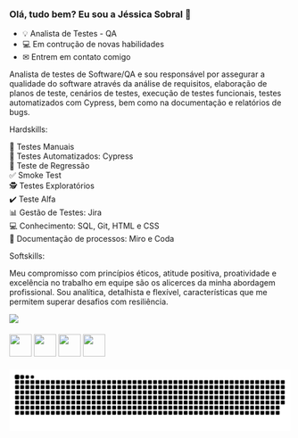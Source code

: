 ### Olá, tudo bem? Eu sou a Jéssica Sobral 👋

- 💡 Analista de Testes - QA
- 💻 Em contrução de novas habilidades
- ✉ Entrem em contato comigo

 Analista de testes de Software/QA e sou responsável por assegurar a qualidade do software através da análise de requisitos, elaboração de planos de teste, cenários de testes, execução de testes funcionais, testes automatizados com Cypress, bem como na documentação e relatórios de bugs.

Hardskills: 

 🧪 Testes Manuais
 <br>
 🤖 Testes Automatizados: Cypress 
 <br>
 🔄 Teste de Regressão
 <br>
 ✅  Smoke Test
 <br>
 🕵️ Testes Exploratórios
 <br>
 ✔️ Teste Alfa
 <br>
 📊 Gestão de Testes: Jira
 <br>
 💻 Conhecimento: SQL, Git, HTML e CSS
 <br>
 📄 Documentação de processos: Miro e Coda

Softskills: 

Meu compromisso com princípios éticos, atitude positiva, proatividade e excelência no trabalho em equipe são os alicerces da minha abordagem profissional. Sou analítica, detalhista e flexível, características que me permitem superar desafios com resiliência.


 <div>
  <a href="https://www.linkedin.com/in/jessicasobral/" target="_blank"><img src="https://img.shields.io/badge/-LinkedIn-%230077B5?style=for-the-badge&logo=linkedin&logoColor=white" target="_blank"></a>   
</a>

  <div style="display: inline_bock"><br>
  
  <img align="center" height="40" width="40" src="https://www.svgrepo.com/show/373542/cypress.svg" />
  
   <img align="center" height="40" width="40" src="https://cdn.jsdelivr.net/gh/devicons/devicon/icons/html5/html5-original.svg" />
   <img align="center" height="40" width="40" src="https://cdn.jsdelivr.net/gh/devicons/devicon/icons/css3/css3-original.svg" />
   <img img align="center" height="40" width="40" src="https://cdn.jsdelivr.net/gh/devicons/devicon/icons/javascript/javascript-original.svg" />


          
    
  </div>
  
 ###  
  
   ![Snake animation](https://github.com/JessicaSoobral/JessicaSoobral/blob/output/github-contribution-grid-snake.svg)
    
  </div>
